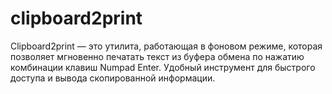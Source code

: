 # clipboard2print
Clipboard2print — это утилита, работающая в фоновом режиме, которая позволяет мгновенно печатать текст из буфера обмена по нажатию комбинации клавиш Numpad Enter. Удобный инструмент для быстрого доступа и вывода скопированной информации.
